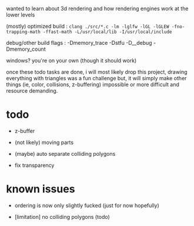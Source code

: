 wanted to learn about 3d rendering and how rendering engines work at the lower levels

(mostly) optimized build : `clang ./src/*.c -lm -lglfw -lGL -lGLEW -fno-trapping-math -ffast-math -L/usr/local/lib -I/usr/local/include`

debug/other build flags : -Dmemory_trace -Dstfu -D__debug -Dmemory_count

windows? you're on your own (though it should work)

once these todo tasks are done, i will most likely drop this project, drawing everything with triangles was a fun challenge but,
it will simply make other things (ie, color, collisions, z-buffering) impossible or more difficult and resource demanding.

# todo

- z-buffer

- (not likely) moving parts 

- (maybe) auto separate colliding polygons 

- fix transparency 

# known issues

- ordering is now only slightly fucked (just for now hopefully)

- [limitation] no colliding polygons (todo)
